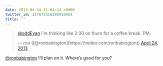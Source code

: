 ```yaml
---
date: 2013-04-24 11:04:14 +0000
twitter_id: 327075516286910464
title: ''
---
```


<blockquote class="twitter-tweet"><p lang="en" dir="ltr"><a href="https://twitter.com/oddEvan?ref_src=twsrc%5Etfw">@oddEvan</a> I&#39;m thinking like 2:30 on thurs for a coffee break. PM.</p>&mdash; ron ([@ronbabington](https://twitter.com/ronbabington)) <a href="https://twitter.com/ronbabington/status/326872607863472130?ref_src=twsrc%5Etfw">April 24, 2013</a></blockquote>
<script async src="https://platform.twitter.com/widgets.js" charset="utf-8"></script>

[@ronbabington](https://twitter.com/ronbabington) I’ll plan on it. Where’s good for you?
